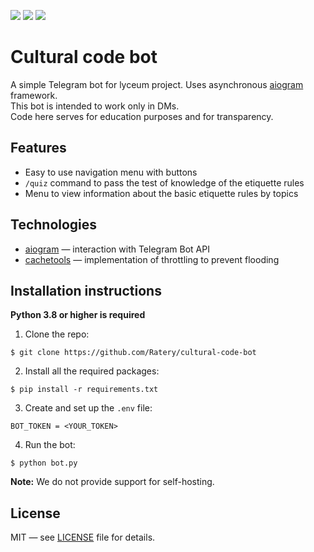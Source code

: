 [<img src="https://img.shields.io/badge/Telegram-%40CulturalCodeBot-blue?style=flat-square">](https://t.me/CulturalCodeBot)
<img src="https://img.shields.io/github/license/ratery/cultural-code-bot?style=flat-square">
<img src="https://img.shields.io/github/last-commit/ratery/cultural-code-bot?style=flat-square">

# Cultural code bot
A simple Telegram bot for lyceum project.
Uses asynchronous [aiogram](https://github.com/aiogram/aiogram) framework. <br>
This bot is intended to work only in DMs. <br>
Code here serves for education purposes and for transparency.

## Features
- Easy to use navigation menu with buttons
- `/quiz` command to pass the test of knowledge of the etiquette rules
- Menu to view information about the basic etiquette rules by topics

## Technologies
- [aiogram](https://github.com/aiogram/aiogram) — interaction with Telegram Bot API
- [cachetools](https://cachetools.readthedocs.io/en/stable) — implementation of throttling to prevent flooding

## Installation instructions
**Python 3.8 or higher is required**
1. Clone the repo:
```
$ git clone https://github.com/Ratery/cultural-code-bot 
```
2. Install all the required packages:
```
$ pip install -r requirements.txt
```
3. Create and set up the `.env` file:
```
BOT_TOKEN = <YOUR_TOKEN>
```
4. Run the bot:
```
$ python bot.py
```
**Note:** We do not provide support for self-hosting.

## License
MIT — see [LICENSE](https://github.com/Ratery/cultural-code-bot/blob/dev/LICENSE) file for details.